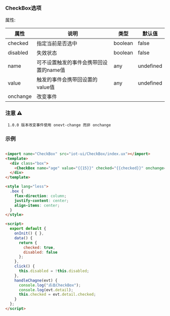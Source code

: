 ### CheckBox选项

属性:

| 属性  | 说明   |  类型 | 默认值  |
| -----| ---- | ---- | ---- |
|  checked | 指定当前是否选中 | boolean | false |
| disabled | 失效状态 | boolean | false |
| name | 可不设置触发的事件会携带回设置的name值 | any | undefined |
| value |触发的事件会携带回设置的value值 | any | undefined |
| onchange | 改变事件 | | |

### 注意 ⚠️

```
 1.0.0 版本改变事件使用 onevt-change 而非 onchange

```


### 示例

``` html

<import name="CheckBox" src="iot-ui/CheckBox/index.ux"></import>
<template>
  <div class="box">
    <CheckBox name="age" value="{{15}}" checked="{{checked}}" onchange="handleChagne" disabled="{{disabled}}"></CheckBox>
  </div>
</template>

<style lang="less">
  .box {
    flex-direction: column;
    justify-content: center;
    align-items: center;
  }
</style>

<script>
  export default {
    onInit() { },
    data() {
      return {
        checked: true,
        disabled: false
      };
    },
    click() {
      this.disabled = !this.disabled;
    },
    handleChagne(evt) {
      console.log("点击CheckBox");
      console.log(evt.detail);
      this.checked = evt.detail.checked;
    }
  };
</script>

```